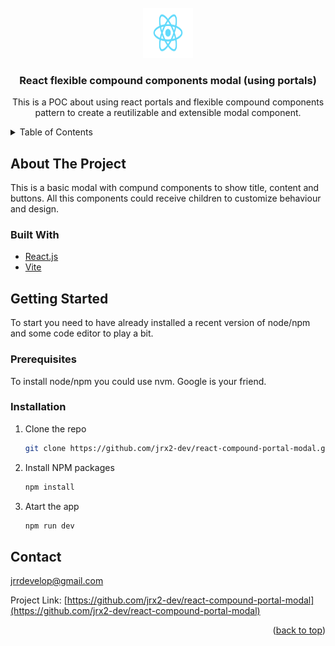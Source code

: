 <div id="top"></div>

<!-- PROJECT LOGO -->
<br />
<div align="center">
  <a href="https://github.com/jrx2-dev/react-compound-portal-modal">
    <img src="src/logo.svg" alt="Logo" width="80" height="80">
  </a>

<h3 align="center">React flexible compound components modal (using portals)</h3>

  <p align="center">
    This is a POC about using react portals and flexible compound components pattern to create a reutilizable and extensible modal component.
  </p>
</div>



<!-- TABLE OF CONTENTS -->
<details>
  <summary>Table of Contents</summary>
  <ol>
    <li>
      <a href="#about-the-project">About The Project</a>
      <ul>
        <li><a href="#built-with">Built With</a></li>
      </ul>
    </li>
    <li>
      <a href="#getting-started">Getting Started</a>
      <ul>
        <li><a href="#prerequisites">Prerequisites</a></li>
        <li><a href="#installation">Installation</a></li>
      </ul>
    </li>
    <li>
      <a href="#contact">Contact</a>
    </li>
  </ol>
</details>



<!-- ABOUT THE PROJECT -->
## About The Project

This is a basic modal with compund components to show title, content and buttons. All this components could receive children to customize behaviour and design.


### Built With

* [React.js](https://reactjs.org/)
* [Vite](https://vitejs.dev/)


<!-- GETTING STARTED -->
## Getting Started

To start you need to have already installed a recent version of node/npm and some code editor to play a bit.

### Prerequisites

To install node/npm you could use nvm. Google is your friend.

### Installation

1. Clone the repo
   ```sh
   git clone https://github.com/jrx2-dev/react-compound-portal-modal.git
   ```
3. Install NPM packages
   ```sh
   npm install
   ```
4. Atart the app
   ```sh
   npm run dev
   ```


<!-- CONTACT -->
## Contact

jrrdevelop@gmail.com

Project Link: [https://github.com/jrx2-dev/react-compound-portal-modal](https://github.com/jrx2-dev/react-compound-portal-modal)

<p align="right">(<a href="#top">back to top</a>)</p>
